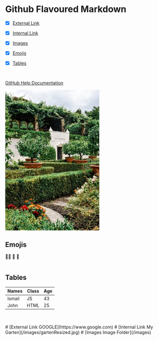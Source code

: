# Github Flavoured Markdown


- [x] [External Link](#External-Link-GOOGLE)
- [x] [Internal Link](#Internal-Link-My-Garten)
- [x] [Images](#Images-Image-Folder)
- [x] [Emojis](#Emojis)
- [x] [Tables](#Tables)


<br>



[GitHub Help Documentation](https://help.github.com/en)
<br>

![Backyard](/images/gartenResized.jpg)
<br>

## Emojis
🏃‍♂️  🙂  🚙 
<br>
<br>

## Tables

Names  |  Class |Age
-----  |-----   |-----
Ismail |JS      |43
John   |HTML    |25

<br>
<br>
# [External Link GOOGLE](https://www.google.com)
# [Internal Link My Garten](/images/gartenResized.jpg)
# [Images Image Folder](/images)





















